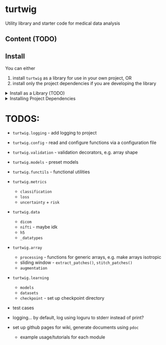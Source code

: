 # turtwig
Utility library and starter code for medical data analysis

## Content (TODO)

## Install
You can either 
1. install `turtwig` as a library for use in your own project, OR 
2. install only the project dependencies if you are developing the library

<details>
<summary>Install as a Library (TODO)</summary>
### Install as a Library (TODO)

- installing as library package
    - install via `uv`
    - `pip install`
    - `conda`/`mamba`
</details>

<details>
<summary>Installing Project Dependencies</summary>
### Installing Project Dependencies

- Install project dependencies via **one** of the options below...
    - [uv](https://docs.astral.sh/uv/) - fast Python dependency manager
    - [Nix](https://nixos.org/) - reproducible development shell

Instructions below assumes you are at the **top-level of the project directory** (i.e. folder containing `pyproject.toml` etc).

#### uv
[uv](https://docs.astral.sh/uv/) manages and configures Python dependencies. First install it following the [installation guide](https://docs.astral.sh/uv/getting-started/installation/). Then, any Python commands can be run by appending `uv run` in front of your command which will automatically download project dependencies, e.g.

```bash
uv run python # equivalent to just running `python`
```

#### Nix
**Warning: CUDA may not work due to the isolated nature of Nix shells!**

[Nix](https://nixos.org/) is a purely functional programming language *and* package manager used to create isolated and reproducible development shells. A `flake.nix` file defines project dependencies and environment which activates the shell defined in `shell.nix`. First, install Nix following the [installation guide](https://nixos.org/download/). Then, start a development shell by running...

```bash
# Enable experimental features `nix-command` and `flakes`, then run the `develop` command
# Or if you've already enabled these features, just run `nix develop`
nix --extra-experimental-features nix-command --extra-experimental-features flakes develop
# you can now run `uv run python ...` etc
```


<details>
<summary>Auto-activation with Direnv (Optional)</summary>
##### Auto-activation with Direnv (Optional)

**Warning: `direnv` allow the execution of any arbitrary bash code in `.envrc`, please examine `.envrc` before you proceed!**

[`direnv`](https://direnv.net/) is used to automatically activate the Nix flake when you enter into the folder containing this repository. First, install it via the [official installation guide](https://direnv.net/docs/installation.html) and [hook it into your shell](https://direnv.net/docs/hook.html) (HINT: run `echo $SHELL` to see what shell you are using). Then, inside the project directory where `.envrc` is in the same folder, run...

```bash
direnv allow  # allow execution of .envrc automatically
direnv disallow # stop automatically executing .envrc upon entering the project folder
```
</details>
</details>



# TODOS:
- `turtwig.logging` - add logging to project
- `turtwig.config` - read and configure functions via a configuration file
- `turtwig.validation` - validation decorators, e.g. array shape
- `turtwig.models` - preset models
- `turtwig.functils` - functional utilities
- `turtwig.metrics`
    - `classification`
    - `loss`
    - `uncertainty` + `risk`
- `turtwig.data`
    - `dicom`
    - `nifti` - maybe idk
    - `h5`
    - `_datatypes`
- `turtwig.array`
  - `processing` - functions for generic arrays, e.g. make arrays isotropic
  - sliding window - `extract_patches()`, `stitch_patches()`
  - `augmentation`
  
- `turtwig.learning`
    - `models`
    - `datasets`
    - `checkpoint` - set up checkpoint directory
- test cases

- logging... by default, log using loguru to stderr instead of print?

- set up github pages for wiki, generate documents using `pdoc`
    - example usage/tutorials for each module
